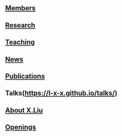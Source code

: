 ## [Members](https://l-x-x.github.io/members/)

## [Research](https://l-x-x.github.io/research/)

## [Teaching](https://l-x-x.github.io/teaching/)

## [News](https://l-x-x.github.io/news/) 

## [Publications](https://l-x-x.github.io/publications/)

## Talks(https://l-x-x.github.io/talks/)

## [About X.Liu](https://l-x-x.github.io/CV/)

## [Openings](https://l-x-x.github.io/opening/)
